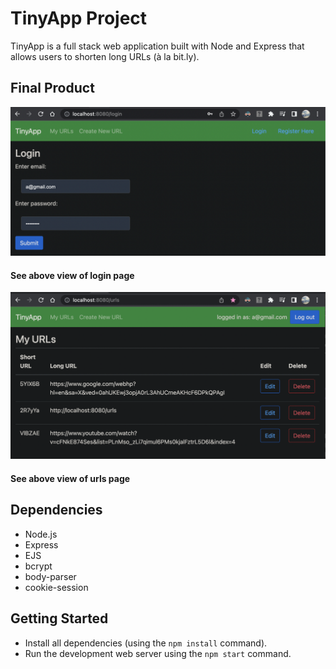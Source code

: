 # TinyApp Project

TinyApp is a full stack web application built with Node and Express that allows users to shorten long URLs (à la bit.ly).

## Final Product

!["Screenshot of login page"](https://github.com/SydannyOpal/Tiny-App/blob/main/docs/login-page.png)
#### See above view of login page
!["Screenshot of urls page"](https://github.com/SydannyOpal/Tiny-App/blob/main/docs/urls-page.png)
#### See above view of urls page


## Dependencies

- Node.js
- Express
- EJS
- bcrypt
- body-parser
- cookie-session

## Getting Started

- Install all dependencies (using the `npm install` command).
- Run the development web server using the `npm start` command.